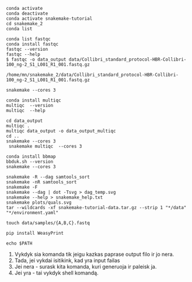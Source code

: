 ```
conda activate
conda deactivate
conda activate snakemake-tutorial
cd snakemake_2
conda list

conda list fastqc
conda install fastqc
fastqc --version
fastqc --help
$ fastqc -o data_output data/Collibri_standard_protocol-HBR-Collibri-100_ng-2_S1_L001_R1_001.fastq.gz

/home/mn/snakemake_2/data/Collibri_standard_protocol-HBR-Collibri-100_ng-2_S1_L001_R1_001.fastq.gz

snakemake --cores 3

conda install multiqc
multiqc  --version
multiqc  --help

cd data_output
multiqc .
multiqc data_output -o data_output_multiqc
cd ..
snakemake --cores 3
 snakemake multiqc  --cores 3

conda install bbmap
bbduk.sh --version
snakemake --cores 3

snakemake -R --dag samtools_sort
snakemake -nR samtools_sort
snakemake -F
snakemake --dag | dot -Tsvg > dag_temp.svg
snakemake --help > snakemake_help.txt
snakemake plots/quals.svg
tar --wildcards -xf snakemake-tutorial-data.tar.gz --strip 1 "*/data" "*/environment.yaml"

touch data/samples/{A,B,C}.fastq

pip install WeasyPrint

echo $PATH
```
1. Vykdyk sia komanda tik jeigu kazkas paprase output filo ir jo nera.
2. Tada, jei vykdai isitikink, kad yra input failas
3.  Jei nera - surask kita komanda, kuri generuoja ir paleisk ja.
4.  Jei yra - tai vykdyk shell komandą.
